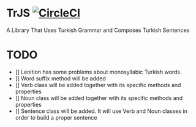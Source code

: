 # TrJS  [![CircleCI](https://circleci.com/gh/h4kbas/TrJS/tree/v2.svg?style=svg)](https://circleci.com/gh/h4kbas/TrJS/tree/v2)
A Library That Uses Turkish Grammar and Composes Turkish Sentences

# TODO
- [] Lenition has some problems about monosyllabic Turkish words.
- [] Word suffix method will be added
- [] Verb class will be added together with its specific methods and properties
- [] Noun class will be added together with its specific methods and properties
- [] Sentence class will be added. It will use Verb and Noun classes in order to build a proper sentence 
